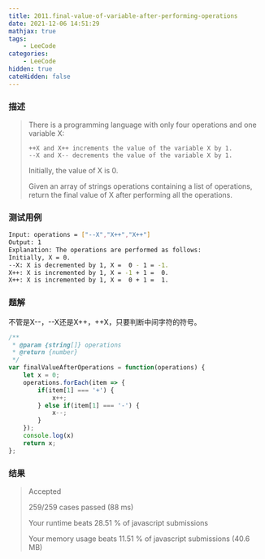 ```yaml
---
title: 2011.final-value-of-variable-after-performing-operations
date: 2021-12-06 14:51:29
mathjax: true
tags:
    - LeeCode
categories: 
    - LeeCode
hidden: true
cateHidden: false
---
```


### 描述

> There is a programming language with only four operations and one variable X:
> 
> ```
> ++X and X++ increments the value of the variable X by 1.
> --X and X-- decrements the value of the variable X by 1.
> ```
> Initially, the value of X is 0.
> 
> Given an array of strings operations containing a list of operations, return the final value of X after performing all the operations.

### 测试用例

```bash
Input: operations = ["--X","X++","X++"]
Output: 1
Explanation: The operations are performed as follows:
Initially, X = 0.
--X: X is decremented by 1, X =  0 - 1 = -1.
X++: X is incremented by 1, X = -1 + 1 =  0.
X++: X is incremented by 1, X =  0 + 1 =  1.
```

### 题解

不管是X--，--X还是X++，++X，只要判断中间字符的符号。

```js
/**
 * @param {string[]} operations
 * @return {number}
 */
var finalValueAfterOperations = function(operations) {
    let x = 0;
    operations.forEach(item => {
        if(item[1] === '+') {
            x++;
        } else if(item[1] === '-') {
            x--;
        }
    });
    console.log(x)
    return x;
};
```

### 结果

> Accepted
> 
> 259/259 cases passed (88 ms)
> 
> Your runtime beats 28.51 % of javascript submissions
> 
> Your memory usage beats 11.51 % of javascript submissions (40.6 MB)
